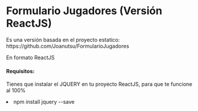 # Formulario Jugadores (Versión ReactJS)

<p>Es una versión basada en el proyecto estatico: https://github.com/Joanutsu/FormularioJugadores</p>
<p>En formato ReactJS</p>

<h4>Requisitos: </h4>
<p>Tienes que instalar el JQUERY en tu proyecto ReactJS, para que te funcione al 100%</p>
<li> npm install jquery --save </li>
